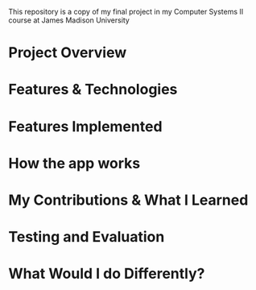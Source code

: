 This repository is a copy of my final project in my Computer Systems II course at James Madison University


# Project Overview



# Features & Technologies


# Features Implemented


# How the app works


# My Contributions & What I Learned


# Testing and Evaluation


# What Would I do Differently?
